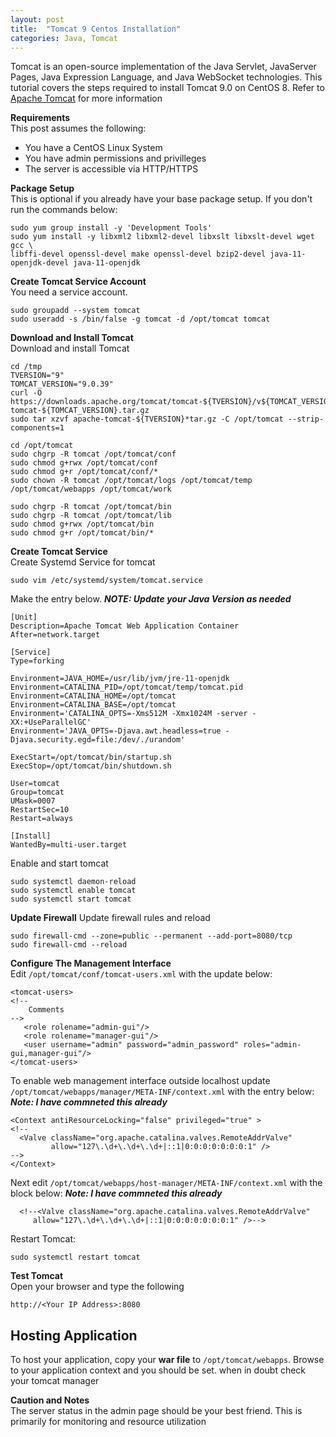 ```yaml
---
layout: post
title:  "Tomcat 9 Centos Installation"
categories: Java, Tomcat
---
```


Tomcat is an open-source implementation of the Java Servlet, JavaServer Pages, Java Expression Language, and Java WebSocket technologies.
This tutorial covers the steps required to install Tomcat 9.0 on CentOS 8. Refer to [Apache Tomcat](https://tomcat.apache.org/index.html)
for more information 

**Requirements**<br>
This post assumes the following:
* You have a CentOS Linux System
* You have admin permissions and privilleges
* The server is accessible via HTTP/HTTPS

**Package Setup**<br>
This is optional if you already have your base package setup. If you don't run the commands below:
```
sudo yum group install -y 'Development Tools'
sudo yum install -y libxml2 libxml2-devel libxslt libxslt-devel wget gcc \
libffi-devel openssl-devel make openssl-devel bzip2-devel java-11-openjdk-devel java-11-openjdk
```

**Create Tomcat Service Account**<br>
You need a service account.
```
sudo groupadd --system tomcat
sudo useradd -s /bin/false -g tomcat -d /opt/tomcat tomcat
```

**Download and Install Tomcat**<br>
Download and install Tomcat
```
cd /tmp
TVERSION="9"
TOMCAT_VERSION="9.0.39"
curl -O https://downloads.apache.org/tomcat/tomcat-${TVERSION}/v${TOMCAT_VERSION}/bin/apache-tomcat-${TOMCAT_VERSION}.tar.gz
sudo tar xzvf apache-tomcat-${TVERSION}*tar.gz -C /opt/tomcat --strip-components=1

cd /opt/tomcat
sudo chgrp -R tomcat /opt/tomcat/conf
sudo chmod g+rwx /opt/tomcat/conf
sudo chmod g+r /opt/tomcat/conf/*
sudo chown -R tomcat /opt/tomcat/logs /opt/tomcat/temp /opt/tomcat/webapps /opt/tomcat/work

sudo chgrp -R tomcat /opt/tomcat/bin
sudo chgrp -R tomcat /opt/tomcat/lib
sudo chmod g+rwx /opt/tomcat/bin
sudo chmod g+r /opt/tomcat/bin/*
```

**Create Tomcat Service**<br>
Create Systemd Service for tomcat
```
sudo vim /etc/systemd/system/tomcat.service
```
Make the entry below. ***NOTE: Update your Java Version as needed***
```
[Unit]
Description=Apache Tomcat Web Application Container
After=network.target

[Service]
Type=forking

Environment=JAVA_HOME=/usr/lib/jvm/jre-11-openjdk
Environment=CATALINA_PID=/opt/tomcat/temp/tomcat.pid
Environment=CATALINA_HOME=/opt/tomcat
Environment=CATALINA_BASE=/opt/tomcat
Environment='CATALINA_OPTS=-Xms512M -Xmx1024M -server -XX:+UseParallelGC'
Environment='JAVA_OPTS=-Djava.awt.headless=true -Djava.security.egd=file:/dev/./urandom'

ExecStart=/opt/tomcat/bin/startup.sh
ExecStop=/opt/tomcat/bin/shutdown.sh

User=tomcat
Group=tomcat
UMask=0007
RestartSec=10
Restart=always

[Install]
WantedBy=multi-user.target
```
Enable and start tomcat
```
sudo systemctl daemon-reload
sudo systemctl enable tomcat
sudo systemctl start tomcat
```

**Update Firewall**
Update firewall rules and reload
```
sudo firewall-cmd --zone=public --permanent --add-port=8080/tcp
sudo firewall-cmd --reload
```

**Configure The Management Interface**<br> 
Edit ```/opt/tomcat/conf/tomcat-users.xml``` with the update below:
``` 
<tomcat-users>
<!--
    Comments
-->
   <role rolename="admin-gui"/>
   <role rolename="manager-gui"/>
   <user username="admin" password="admin_password" roles="admin-gui,manager-gui"/>
</tomcat-users>
```

To enable web management interface outside localhost update ```/opt/tomcat/webapps/manager/META-INF/context.xml```
with the entry below: ***Note: I have commneted this already***
```
<Context antiResourceLocking="false" privileged="true" >
<!--
  <Valve className="org.apache.catalina.valves.RemoteAddrValve"
         allow="127\.\d+\.\d+\.\d+|::1|0:0:0:0:0:0:0:1" />
-->
</Context>
```
Next edit ```/opt/tomcat/webapps/host-manager/META-INF/context.xml``` with the block below: ***Note: I have commneted this already***
```
  <!--<Valve className="org.apache.catalina.valves.RemoteAddrValve"
     allow="127\.\d+\.\d+\.\d+|::1|0:0:0:0:0:0:0:1" />-->
```

Restart Tomcat:
```
sudo systemctl restart tomcat
```

**Test Tomcat**<br>
Open your browser and type the following
```
http://<Your IP Address>:8080
```

## Hosting Application
To host your application, copy your **war file** to ```/opt/tomcat/webapps```. Browse to your application context and you should be set.
when in doubt check your tomcat manager


**Caution and Notes**<br>
The server status in the admin page should be your best friend. This is primarily for monitoring and resource utilization
